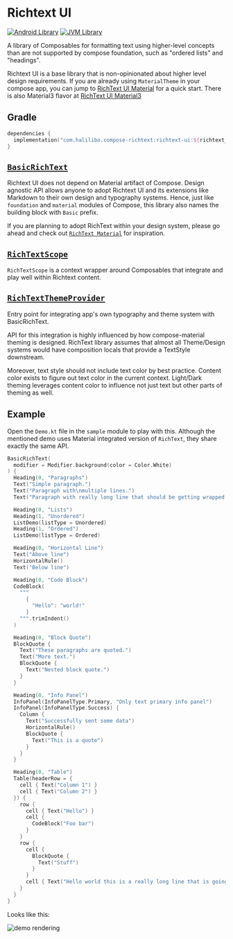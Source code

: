 # Richtext UI

[![Android Library](https://img.shields.io/badge/Platform-Android-green.svg?style=for-the-badge)](https://developer.android.com/studio/build/dependencies)
[![JVM Library](https://img.shields.io/badge/Platform-JVM-red.svg?style=for-the-badge)](https://kotlinlang.org/docs/mpp-intro.html)

A library of Composables for formatting text using higher-level concepts than are not supported by
compose foundation, such as "ordered lists" and "headings".

Richtext UI is a base library that is non-opinionated about higher level design requirements.
If you are already using `MaterialTheme` in your compose app, you can jump to [RichText UI Material](../richtext-ui-material/index.html)
for a quick start. There is also Material3 flavor at [RichText UI Material3](../richtext-ui-material3/index.html)

## Gradle

```kotlin
dependencies {
  implementation("com.halilibo.compose-richtext:richtext-ui:${richtext_version}")
}
```

## [`BasicRichText`](../api/richtext-ui/com.halilibo.richtext.ui/-basic-rich-text.html)

Richtext UI does not depend on Material artifact of Compose. Design agnostic API allows anyone
to adopt Richtext UI and its extensions like Markdown to their own design and typography systems.
Hence, just like `foundation` and `material` modules of Compose, this library also names the 
building block with `Basic` prefix.

If you are planning to adopt RichText within your design system, please go ahead and check out [`RichText Material`](../richtext-ui-material/index.html)
for inspiration.

## [`RichTextScope`](../api/richtext-ui/com.halilibo.richtext.ui/-rich-text-scope/index.html)

`RichTextScope` is a context wrapper around Composables that integrate and play well within Richtext
content. 

## [`RichTextThemeProvider`](../api/richtext-ui/com.halilibo.richtext.ui/-rich-text-theme-provider.html)

Entry point for integrating app's own typography and theme system with BasicRichText.

API for this integration is highly influenced by how compose-material theming
is designed. RichText library assumes that almost all Theme/Design systems would
have composition locals that provide a TextStyle downstream.

Moreover, text style should not include text color by best practice. Content color
exists to figure out text color in the current context. Light/Dark theming leverages content
color to influence not just text but other parts of theming as well.

## Example

Open the `Demo.kt` file in the `sample` module to play with this. Although the mentioned demo
uses Material integrated version of `RichText`, they share exactly the same API.

```kotlin
BasicRichText(
  modifier = Modifier.background(color = Color.White)
) {
  Heading(0, "Paragraphs")
  Text("Simple paragraph.")
  Text("Paragraph with\nmultiple lines.")
  Text("Paragraph with really long line that should be getting wrapped.")

  Heading(0, "Lists")
  Heading(1, "Unordered")
  ListDemo(listType = Unordered)
  Heading(1, "Ordered")
  ListDemo(listType = Ordered)

  Heading(0, "Horizontal Line")
  Text("Above line")
  HorizontalRule()
  Text("Below line")

  Heading(0, "Code Block")
  CodeBlock(
    """
      {
        "Hello": "world!"
      }
    """.trimIndent()
  )

  Heading(0, "Block Quote")
  BlockQuote {
    Text("These paragraphs are quoted.")
    Text("More text.")
    BlockQuote {
      Text("Nested block quote.")
    }
  }

  Heading(0, "Info Panel")
  InfoPanel(InfoPanelType.Primary, "Only text primary info panel")
  InfoPanel(InfoPanelType.Success) {
    Column {
      Text("Successfully sent some data")
      HorizontalRule()
      BlockQuote {
        Text("This is a quote")
      }
    }
  }

  Heading(0, "Table")
  Table(headerRow = {
    cell { Text("Column 1") }
    cell { Text("Column 2") }
  }) {
    row {
      cell { Text("Hello") }
      cell {
        CodeBlock("Foo bar")
      }
    }
    row {
      cell {
        BlockQuote {
          Text("Stuff")
        }
      }
      cell { Text("Hello world this is a really long line that is going to wrap hopefully") }
    }
  }
}
```

Looks like this:

![demo rendering](img/richtext-demo.png)

